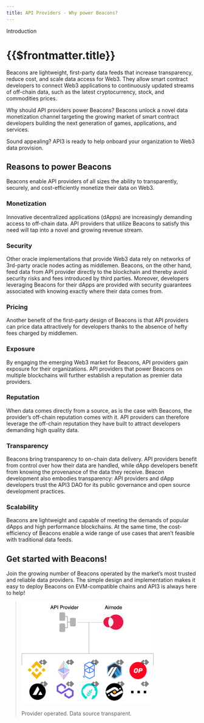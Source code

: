 ```yaml
---
title: API Providers - Why power Beacons?
---
```


<TitleSpan>Introduction</TitleSpan>

# {{$frontmatter.title}}

<VersionWarning/>

<TocHeader />
<TOC class="table-of-contents" :include-level="[2,3]" />

Beacons are lightweight, first-party data feeds that increase transparency,
reduce cost, and scale data access for Web3. They allow smart contract
developers to connect Web3 applications to continuously updated streams of
off-chain data, such as the latest cryptocurrency, stock, and commodities
prices.

Why should API providers power Beacons? Beacons unlock a novel data monetization
channel targeting the growing market of smart contract developers building the
next generation of games, applications, and services.

Sound appealing? API3 is ready to help onboard your organization to Web3 data
provision.

## Reasons to power Beacons

Beacons enable API providers of all sizes the ability to transparently,
securely, and cost-efficiently monetize their data on Web3.

### Monetization

Innovative decentralized applications (dApps) are increasingly demanding access
to off-chain data. API providers that utilize Beacons to satisfy this need will
tap into a novel and growing revenue stream.

### Security

Other oracle implementations that provide Web3 data rely on networks of
3rd-party oracle nodes acting as middlemen. Beacons, on the other hand, feed
data from API provider directly to the blockchain and thereby avoid security
risks and fees introduced by third parties. Moreover, developers leveraging
Beacons for their dApps are provided with security guarantees associated with
knowing exactly where their data comes from.

### Pricing

Another benefit of the first-party design of Beacons is that API providers can
price data attractively for developers thanks to the absence of hefty fees
charged by middlemen.

### Exposure

By engaging the emerging Web3 market for Beacons, API providers gain exposure
for their organizations. API providers that power Beacons on multiple
blockchains will further establish a reputation as premier data providers.

### Reputation

When data comes directly from a source, as is the case with Beacons, the
provider’s off-chain reputation comes with it. API providers can therefore
leverage the off-chain reputation they have built to attract developers
demanding high quality data.

### Transparency

Beacons bring transparency to on-chain data delivery. API providers benefit from
control over how their data are handled, while dApp developers benefit from
knowing the provenance of the data they receive. Beacon development also
embodies transparency: API providers and dApp developers trust the API3 DAO for
its public governance and open source development practices.

### Scalability

Beacons are lightweight and capable of meeting the demands of popular dApps and
high performance blockchains. At the same time, the cost-efficiency of Beacons
enable a wide range of use cases that aren’t feasible with traditional data
feeds.

## Get started with Beacons!

Join the growing number of Beacons operated by the market’s most trusted and
reliable data providers. The simple design and implementation makes it easy to
deploy Beacons on EVM-compatible chains and API3 is always here to help!

> <img src="../assets/images/why-power-beacons.png" width="350px"/>
>
> Provider operated. Data source transparent.
